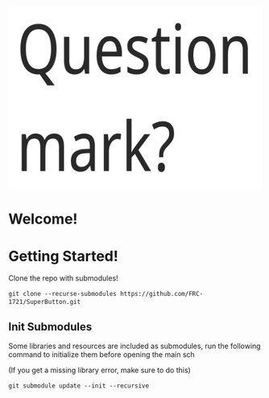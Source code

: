 

![The Superbutton!](Static/SuperButton.jpg)

# Welcome!

# Getting Started!

Clone the repo with submodules!

```shell
git clone --recurse-submodules https://github.com/FRC-1721/SuperButton.git
```


## Init Submodules

Some libraries and resources are included as submodules, run the following
command to initialize them before opening the main sch

(If you get a missing library error, make sure to do this)

```shell
git submodule update --init --recursive
```
